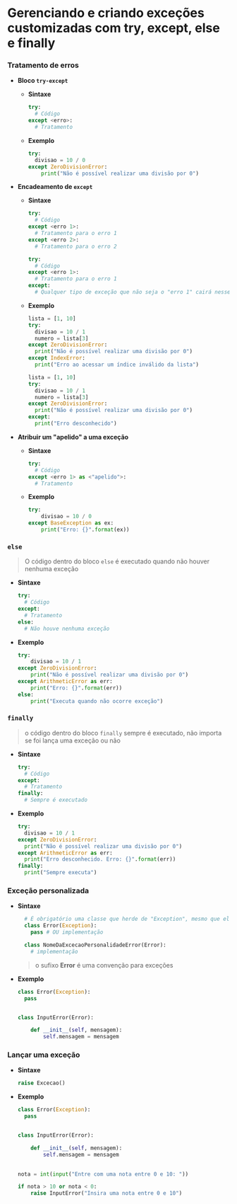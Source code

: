 # Gerenciando e criando exceções customizadas com try, except, else e finally

### Tratamento de erros

* **Bloco `try-except`**

  * **Sintaxe** 

    ```python
    try:
      # Código
    except <erro>:
      # Tratamento
    ```

  * **Exemplo** 

    ```python
    try:
      divisao = 10 / 0
    except ZeroDivisionError:
        print("Não é possível realizar uma divisão por 0")
    ```

* **Encadeamento de `except`**

  * **Sintaxe**

    ```python
    try:
      # Código
    except <erro 1>:
      # Tratamento para o erro 1
    except <erro 2>:
      # Tratamento para o erro 2
    ```

    ```python
    try:
      # Código
    except <erro 1>:
      # Tratamento para o erro 1
    except:
      # Qualquer tipo de exceção que não seja o "erro 1" cairá nesse "except"
    ```

  * **Exemplo**

    ```python
    lista = [1, 10]
    try:
      divisao = 10 / 1
      numero = lista[3]
    except ZeroDivisionError:
      print("Não é possível realizar uma divisão por 0")
    except IndexError:
      print("Erro ao acessar um índice inválido da lista")
    ```

    ```python
    lista = [1, 10]
    try:
      divisao = 10 / 1
      numero = lista[3]
    except ZeroDivisionError:
      print("Não é possível realizar uma divisão por 0")
    except:
      print("Erro desconhecido")
    ```

* **Atribuir um "apelido" a uma exceção**

  * **Sintaxe**

    ```python
    try:
      # Código
    except <erro 1> as <"apelido">:
      # Tratamento
    ```

  * **Exemplo**

    ```python
    try:
        divisao = 10 / 0
    except BaseException as ex:
        print("Erro: {}".format(ex))

    ```

### `else`

> O código dentro do bloco `else` é executado quando não houver nenhuma exceção

* **Sintaxe**

  ```python
  try:
    # Código
  except:
    # Tratamento
  else:
    # Não houve nenhuma exceção
  ```

* **Exemplo**

  ```python
  try:
      divisao = 10 / 1
  except ZeroDivisionError:
      print("Não é possível realizar uma divisão por 0")
  except ArithmeticError as err:
      print("Erro: {}".format(err))
  else:
      print("Executa quando não ocorre exceção")
  ```

### `finally`

> o código dentro do bloco `finally` sempre é executado, não importa se foi lança uma exceção ou não

* **Sintaxe**

  ```python
  try:
    # Código
  except:
    # Tratamento
  finally:
    # Sempre é executado
  ```

* **Exemplo**

  ```python
  try:
    divisao = 10 / 1
  except ZeroDivisionError:
    print("Não é possível realizar uma divisão por 0")
  except ArithmeticError as err:
    print("Erro desconhecido. Erro: {}".format(err))
  finally:
    print("Sempre executa")
  ```

### Exceção personalizada

* **Sintaxe**

  ```python
    # É obrigatório uma classe que herde de "Exception", mesmo que ela não tenha implementação
    class Error(Exception):
      pass # OU implementação

    class NomeDaExcecaoPersonalidadeError(Error):
      # implementação
  ```

  > o sufixo **Error** é uma convenção para exceções

* **Exemplo**

  ```python
  class Error(Exception):
    pass


  class InputError(Error):

      def __init__(self, mensagem):
          self.mensagem = mensagem
  ```

### Lançar uma exceção

* **Sintaxe**

  ```python
  raise Excecao()
  ```

* **Exemplo**

  ```python
  class Error(Exception):
    pass


  class InputError(Error):

      def __init__(self, mensagem):
          self.mensagem = mensagem
          

  nota = int(input("Entre com uma nota entre 0 e 10: "))

  if nota > 10 or nota < 0:
      raise InputError("Insira uma nota entre 0 e 10")
  ```